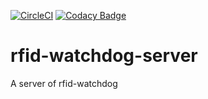 [![CircleCI](https://circleci.com/gh/kennhung/rfid-watchdog-server.svg?style=shield)](https://circleci.com/gh/kennhung/rfid-watchdog-server) [![Codacy Badge](https://api.codacy.com/project/badge/Grade/c73a9a0eb6c24b608d41d8cfd692f9bd)](https://www.codacy.com/app/kennhung/rfid-watchdog-server?utm_source=github.com&amp;utm_medium=referral&amp;utm_content=kennhung/rfid-watchdog-server&amp;utm_campaign=Badge_Grade)
# rfid-watchdog-server
A server of rfid-watchdog
